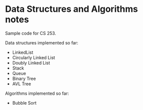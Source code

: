 # Data Structures and Algorithms notes

Sample code for CS 253.

Data structures implemented so far:

* LinkedList
* Circularly Linked List
* Doubly Linked List
* Stack
* Queue
* Binary Tree
* AVL Tree

Algorithms implemented so far:

* Bubble Sort
